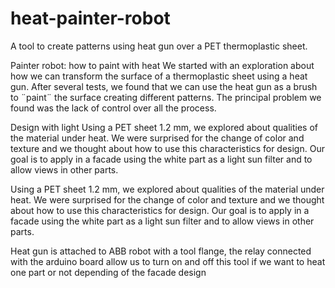 # heat-painter-robot
A tool to create patterns using heat gun over a PET thermoplastic sheet.

Painter robot: how to paint with heat 
We started with an exploration about how we can transform the surface of a thermoplastic sheet using a heat gun. 
After several tests, we found that we can use the heat gun as a brush to ¨paint¨ the surface creating different patterns. 
The principal problem we found was the lack of control over all the process.


Design with light
Using a PET sheet 1.2 mm, we explored about qualities of the material under heat.
We were surprised for the change of color and texture and we thought about how to use this characteristics for design.
Our goal is to apply in a facade using the white part as a light sun filter and to allow views in other parts.

Using a PET sheet 1.2 mm, we explored about qualities of the material under heat.
We were surprised for the change of color and texture and we thought about how to use this characteristics for design.
Our goal is to apply in a facade using the white part as a light sun filter and to allow views in other parts.

Heat gun is attached to ABB robot with a tool flange, the relay connected with the arduino board allow us to turn on and off this tool if we want to heat one part or not depending of the facade design 



